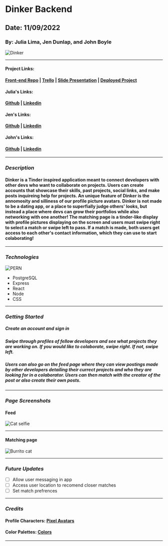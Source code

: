 # Dinker Backend

## Date: 11/09/2022

### By: Julia Lima, Jen Dunlap, and John Boyle

![Dinker](https://ucarecdn.com/46f2cb06-3d64-4ec9-bf81-7439ca7b23e7/)

---

#### Project Links:

#### [Front-end Repo](https://github.com/julialima08/Dinker-Frontend/blob/main/README.md) | [Trello](https://trello.com/b/YxSVlTrr/dinker) | [Slide Presentation](https://docs.google.com/presentation/d/181A0gw7fQdPlOxnxm4D_OIwOTarAPQDEdFhRXgvxGcQ/edit?usp=sharing) | [Deployed Project](bleh)

#### Julia's Links:

#### [Github](https://github.com/julialima08) | [Linkedin](https://www.linkedin.com/in/julia-lima-279697249/)

#### Jen's Links:

#### [Github](https://github.com/jendunlap) | [Linkedin](https://www.linkedin.com/in/jennifer-leigh-dunlap/)

#### John's Links:

#### [Github](https://github.com/stardust-4) | [Linkedin](https://www.linkedin.com/in/john-boyle-dev/)

---

### **_Description_**

#### Dinker is a Tinder inspired application meant to connect developers with other devs who want to collaborate on projects. Users can create accounts that showcase their skills, past projects, social links, and make posts inquireing help for projects. An unique feature of Dinker is the annomosity and silliness of our profile picture avatars. Dinker is not made to be a dating app, or a place to superfially judge others' looks, but instead a place where devs can grow their portfolios while also networking with one another! The matching page is a tinder-like display with profile pictures displaying on the screen and users must swipe right to select a match or swipe left to pass. If a match is made, both users get access to each other's contact information, which they can use to start colaborating!

---

### **_Technologies_**

![PERN](https://repository-images.githubusercontent.com/248812720/56902700-c5bd-11ea-813f-ed8631377258)

- PostgreSQL
- Express
- React
- Node
- CSS

---

### **_Getting Started_**

##### Create an account and sign in

##### Swipe through profiles of fellow developers and see what projects they are working on. If you would like to colaborate, swipe right. If not, swipe left.

##### Users can also go on the feed page where they can view postings made by other developers detailing their currect projects and who they are looking for in a colaborator. Users can then match with the creator of the post or also create their own posts.

---

### **_Page Screenshots_**

#### Feed

![Cat selfie](https://external-content.duckduckgo.com/iu/?u=http%3A%2F%2Fwww.hdwallpaper.nu%2Fwp-content%2Fuploads%2F2017%2F04%2Fcat-11.jpg&f=1&nofb=1)

---

#### Matching page

![Burrito cat](https://external-content.duckduckgo.com/iu/?u=https%3A%2F%2Fi.ytimg.com%2Fvi%2FvXdkKTIzs9A%2Fmaxresdefault.jpg&f=1&nofb=1)

---

### **_Future Updates_**

- [ ] Allow user messaging in app
- [ ] Access user location to recomend closer matches
- [ ] Set match prefrences

---

### **_Credits_**

#### Profile Characters: [Pixel Avatars](https://www.avatarsinpixels.com/chibi/clothing/Pants)

#### Color Palettes: [Colors](https://coolors.co/fa8334-fffd77-ffe882-388697-271033)

---
